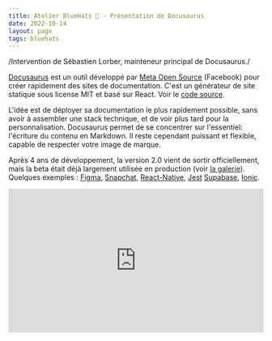 ```yaml
---
title: Atelier BlueHats 🧢 - Présentation de Docusaurus
date: 2022-10-14
layout: page
tags: bluehats
---
```


/Intervention de Sébastien Lorber, mainteneur principal de Docusaurus./

[Docusaurus](https://docusaurus.io) est un outil développé par [Meta Open Source](https://opensource.fb.com) (Facebook) pour créer rapidement des sites de documentation.  C'est un générateur de site statique sous license MIT et basé sur React.  Voir le [code source](https://github.com/facebook/docusaurus).

L'idée est de déployer sa documentation le plus rapidement possible, sans avoir à assembler une stack technique, et de voir plus tard pour la personnalisation.  Docusaurus permet de se concentrer sur l'essentiel: l'écriture du contenu en Markdown. Il reste cependant puissant et flexible, capable de respecter votre image de marque.

Après 4 ans de développement, la version 2.0 vient de sortir officiellement, mais la beta était déjà largement utilisée en production (voir [la galerie](https://docusaurus.io/showcase)). Quelques exemples : [Figma](https://www.figma.com/plugin-docs/), [Snapchat](https://docs.snap.com), [React-Native](https://reactnative.dev), [Jest](https://jestjs.io) [Supabase](https://supabase.com/docs), [Ionic](https://ionicframework.com/docs).

<div style="position:relative;padding-bottom:56.25%;height:0;overflow:hidden;"> <iframe style="width:100%;height:100%;position:absolute;left:0px;top:0px;overflow:hidden" frameborder="0" type="text/html" src="https://www.dailymotion.com/embed/video/x8ekurq" width="100%" height="100%" allowfullscreen > </iframe> </div>
